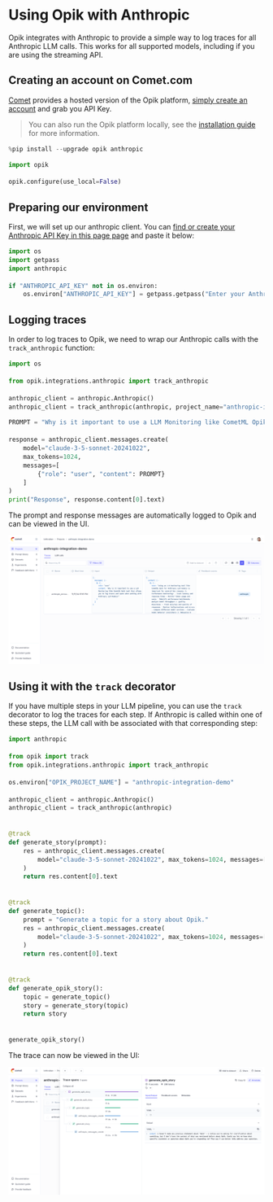 # Using Opik with Anthropic

Opik integrates with Anthropic to provide a simple way to log traces for all Anthropic LLM calls. This works for all supported models, including if you are using the streaming API.


## Creating an account on Comet.com

[Comet](https://www.comet.com/site?from=llm&utm_source=opik&utm_medium=colab&utm_content=anthropic&utm_campaign=opik) provides a hosted version of the Opik platform, [simply create an account](https://www.comet.com/signup?from=llm&utm_source=opik&utm_medium=colab&utm_content=anthropic&utm_campaign=opik) and grab you API Key.

> You can also run the Opik platform locally, see the [installation guide](https://www.comet.com/docs/opik/self-host/overview/?from=llm&utm_source=opik&utm_medium=colab&utm_content=anthropic&utm_campaign=opik) for more information.


```python
%pip install --upgrade opik anthropic
```


```python
import opik

opik.configure(use_local=False)
```

## Preparing our environment

First, we will set up our anthropic client. You can [find or create your Anthropic API Key in this page page](https://console.anthropic.com/settings/keys) and paste it below:


```python
import os
import getpass
import anthropic

if "ANTHROPIC_API_KEY" not in os.environ:
    os.environ["ANTHROPIC_API_KEY"] = getpass.getpass("Enter your Anthropic API key: ")
```

## Logging traces

In order to log traces to Opik, we need to wrap our Anthropic calls with the `track_anthropic` function:


```python
import os

from opik.integrations.anthropic import track_anthropic

anthropic_client = anthropic.Anthropic()
anthropic_client = track_anthropic(anthropic, project_name="anthropic-integration-demo")
```


```python
PROMPT = "Why is it important to use a LLM Monitoring like CometML Opik tool that allows you to log traces and spans when working with Anthropic LLM Models?"

response = anthropic_client.messages.create(
    model="claude-3-5-sonnet-20241022",
    max_tokens=1024,
    messages=[
        {"role": "user", "content": PROMPT}
    ]
)
print("Response", response.content[0].text)
```

The prompt and response messages are automatically logged to Opik and can be viewed in the UI.

![Anthropic Integration](https://raw.githubusercontent.com/comet-ml/opik/main/apps/opik-documentation/documentation/static/img/cookbook/anthropic_trace_cookbook.png)

## Using it with the `track` decorator

If you have multiple steps in your LLM pipeline, you can use the `track` decorator to log the traces for each step. If Anthropic is called within one of these steps, the LLM call with be associated with that corresponding step:


```python
import anthropic

from opik import track
from opik.integrations.anthropic import track_anthropic

os.environ["OPIK_PROJECT_NAME"] = "anthropic-integration-demo"

anthropic_client = anthropic.Anthropic()
anthropic_client = track_anthropic(anthropic)


@track
def generate_story(prompt):
    res = anthropic_client.messages.create(
        model="claude-3-5-sonnet-20241022", max_tokens=1024, messages=[{"role": "user", "content": prompt}]
    )
    return res.content[0].text


@track
def generate_topic():
    prompt = "Generate a topic for a story about Opik."
    res = anthropic_client.messages.create(
        model="claude-3-5-sonnet-20241022", max_tokens=1024, messages=[{"role": "user", "content": prompt}]
    )
    return res.content[0].text


@track
def generate_opik_story():
    topic = generate_topic()
    story = generate_story(topic)
    return story


generate_opik_story()
```

The trace can now be viewed in the UI:

![Anthropic Integration](https://raw.githubusercontent.com/comet-ml/opik/main/apps/opik-documentation/documentation/static/img/cookbook/anthropic_trace_decorator_cookbook.png)
